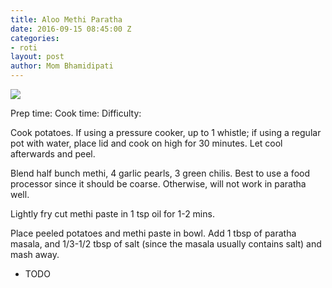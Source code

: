 ```yaml
---
title: Aloo Methi Paratha
date: 2016-09-15 08:45:00 Z
categories:
- roti
layout: post
author: Mom Bhamidipati
---
```


<img src="png/bd30007f92eef32b42a769f9cc5fb72e.png" />

Prep time:
Cook time:
Difficulty:

Cook potatoes. If using a pressure cooker, up to 1 whistle; if using a regular pot with water, place lid and cook on high for 30 minutes. Let cool afterwards and peel.

Blend half bunch methi, 4 garlic pearls, 3 green chilis. Best to use a food processor since it should be coarse. Otherwise, will not work in paratha well.

Lightly fry cut methi paste in 1 tsp oil for 1-2 mins.

Place  peeled potatoes and methi paste in bowl. Add 1 tbsp of paratha masala, and 1/3-1/2 tbsp of salt (since the masala usually contains salt) and mash away.

<ul>
    <li>TODO</li>
</ul>